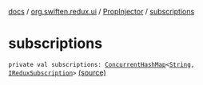 [docs](../../index.md) / [org.swiften.redux.ui](../index.md) / [PropInjector](index.md) / [subscriptions](./subscriptions.md)

# subscriptions

`private val subscriptions: `[`ConcurrentHashMap`](http://docs.oracle.com/javase/6/docs/api/java/util/concurrent/ConcurrentHashMap.html)`<`[`String`](https://kotlinlang.org/api/latest/jvm/stdlib/kotlin/-string/index.html)`, `[`IReduxSubscription`](../../org.swiften.redux.core/-i-redux-subscription/index.md)`>` [(source)](https://github.com/protoman92/KotlinRedux/tree/master/common/common-ui/src/main/kotlin/org/swiften/redux/ui/Injector.kt#L81)